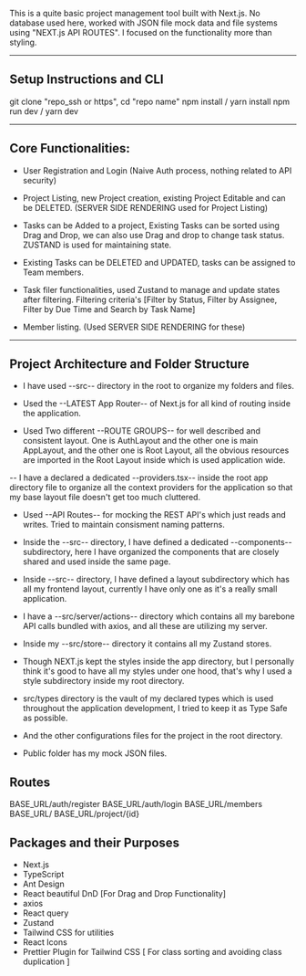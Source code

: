 This is a quite basic project management tool built with Next.js.
No database used here, worked with JSON file mock data and file systems using "NEXT.js API ROUTES".
I focused on the functionality more than styling.

---

## Setup Instructions and CLI

git clone "repo_ssh or https",
cd "repo name"
npm install / yarn install
npm run dev / yarn dev

---

## Core Functionalities:

- User Registration and Login (Naive Auth process, nothing related to API security)

- Project Listing, new Project creation, existing Project Editable and can be DELETED. (SERVER SIDE RENDERING used for Project Listing)

- Tasks can be Added to a project, Existing Tasks can be sorted using Drag and Drop, we can also use Drag and drop to change task status. ZUSTAND is used for maintaining state.

- Existing Tasks can be DELETED and UPDATED, tasks can be assigned to Team members.

- Task filer functionalities, used Zustand to manage and update states after filtering. Filtering criteria's [Filter by Status, Filter by Assignee, Filter by Due Time and Search by Task Name]

- Member listing. (Used SERVER SIDE RENDERING for these)

---

## Project Architecture and Folder Structure

- I have used --src-- directory in the root to organize my folders and files.

- Used the --LATEST App Router-- of Next.js for all kind of routing inside the application.

- Used Two different --ROUTE GROUPS-- for well described and consistent layout. One is AuthLayout and the other one is main AppLayout, and the other one is Root Layout, all the obvious resources are imported in the Root Layout inside which is used application wide.

-- I have a declared a dedicated --providers.tsx-- inside the root app directory file to organize all the context providers for the application so that my base layout file doesn't get too much cluttered.

- Used --API Routes-- for mocking the REST API's which just reads and writes. Tried to maintain consisment naming patterns.

- Inside the --src-- directory, I have defined a dedicated --components-- subdirectory, here I have organized the components that are closely shared and used inside the same page.

- Inside --src-- directory, I have defined a layout subdirectory which has all my frontend layout, currently I have only one as it's a really small application.

- I have a --src/server/actions-- directory which contains all my barebone API calls bundled with axios, and all these are utilizing my server.

- Inside my --src/store-- directory it contains all my Zustand stores.

- Though NEXT.js kept the styles inside the app directory, but I personally think it's good to have all my styles under one hood, that's why I used a style subdirectory inside my root directory.

- src/types directory is the vault of my declared types which is used throughout the application development, I tried to keep it as Type Safe as possible.

- And the other configurations files for the project in the root directory.

- Public folder has my mock JSON files.

## Routes

BASE_URL/auth/register
BASE_URL/auth/login
BASE_URL/members
BASE_URL/
BASE_URL/project/{id}

## Packages and their Purposes

- Next.js
- TypeScript
- Ant Design
- React beautiful DnD [For Drag and Drop Functionality]
- axios
- React query
- Zustand
- Tailwind CSS for utilities
- React Icons
- Prettier Plugin for Tailwind CSS [ For class sorting and avoiding class duplication ]
